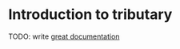 # Introduction to tributary

TODO: write [great documentation](http://jacobian.org/writing/great-documentation/what-to-write/)
